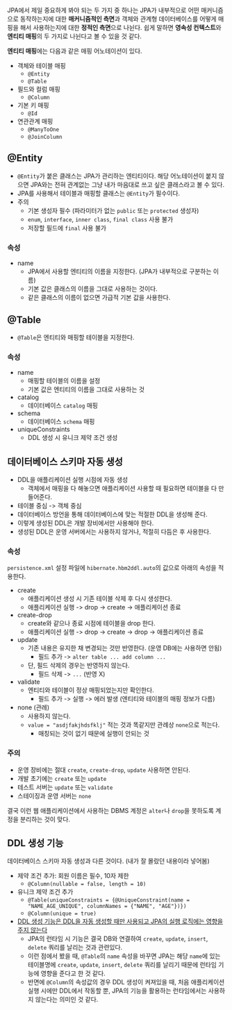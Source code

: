JPA에서 제일 중요하게 봐야 되는 두 가지 중 하나는 JPA가 내부적으로 어떤 매커니즘으로 동작하는지에 대한 **매커니즘적인 측면**과 객체와 관계형 데이터베이스를 어떻게 매핑을 해서 사용하는지에 대한 **정적인 측면**으로 나뉜다. 쉽게 말하면 **영속성 컨텍스트**와 **엔티티 매핑**의 두 가지로 나뉜다고 볼 수 있을 것 같다.

**엔티티 매핑**에는 다음과 같은 매핑 어노테이션이 있다. 
- 객체와 테이블 매핑
	- `@Entity`
	- `@Table`
- 필드와 컬럼 매핑
	- `@Column`
- 기본 키 매핑
	- `@Id`
- 연관관계 매핑
	- `@ManyToOne`
	- `@JoinColumn`

## @Entity

- `@Entity`가 붙은 클래스는 JPA가 관리하는 엔티티이다. 해당 어노테이션이 붙지 않으면 JPA와는 전혀 관계없는 그냥 내가 마음대로 쓰고 싶은 클래스라고 볼 수 있다.
- JPA를 사용해서 테이블과 매핑할 클래스는 `@Entity`가 필수이다.
- 주의
	- 기본 생성자 필수 (파라미터가 없는 `public` 또는 `protected` 생성자)
	- `enum`, `interface`, `inner class`, `final class` 사용 불가
	- 저장할 필드에 `final` 사용 불가

### 속성

- name
	- JPA에서 사용할 엔티티의 이름을 지정한다. (JPA가 내부적으로 구분하는 이름)
	- 기본 값은 클래스의 이름을 그대로 사용하는 것이다.
	- 같은 클래스의 이름이 없으면 가급적 기본 값을 사용한다.


## @Table

- `@Table`은 엔티티와 매핑할 테이블을 지정한다.

### 속성

- name
	- 매핑할 테이블의 이름을 설정
	- 기본 값은 엔티티의 이름을 그대로 사용하는 것
- catalog
	- 데이터베이스 `catalog` 매핑
- schema
	- 데이터베이스 `schema` 매핑
- uniqueConstraints
	- DDL 생성 시 유니크 제약 조건 생성


## 데이터베이스 스키마 자동 생성

- DDL을 애플리케이션 실행 시점에 자동 생성
	- 객체에서 매핑을 다 해놓으면 애플리케이션 사용할 때 필요하면 테이블을 다 만들어준다.
- 테이블 중심 -> 객체 중심
- 데이터베이스 방언을 통해 데이터베이스에 맞는 적절한 DDL을 생성해 준다.
- 이렇게 생성된 DDL은 개발 장비에서만 사용해야 한다.
- 생성된 DDL은 운영 서버에서는 사용하지 않거나, 적절히 다듬은 후 사용한다.

### 속성

`persistence.xml` 설정 파일에 `hibernate.hbm2ddl.auto`의 값으로 아래의 속성을 적용한다.
- create
	- 애플리케이션 생성 시 기존 테이블 삭제 후 다시 생성한다.
	- 애플리케이션 실행 -> drop -> create -> 애플리케이션 종료
- create-drop
	- create와 같으나 종료 시점에 테이블을 drop 한다.
	- 애플리케이션 실행 -> drop -> create -> drop -> 애플리케이션 종료
- update
	- 기존 내용은 유지한 채 변경되는 것만 반영한다. (운영 DB에는 사용하면 안됨)
		- 필드 추가 -> `alter table ... add column ...`
	- 단, 필드 삭제의 경우는 반영하지 않는다.
		- 필드 삭제 -> `...` (반영 X)
- validate
	- 엔티티와 테이블이 정상 매핑되었는지만 확인한다.
		- 필드 추가 -> 실행 -> 에러 발생 (엔티티와 테이블의 매핑 정보가 다름)
- none (관례)
	- 사용하지 않는다.
	- `value = "asdjfakjhdsfklj"` 적는 것과 똑같지만 관례상 `none`으로 적는다. 
		- 매칭되는 것이 없기 때문에 실행이 안되는 것

### 주의

- 운영 장비에는 절대 `create`, `create-drop`, `update` 사용하면 안된다.
- 개발 초기에는 `create` 또는 `update`
- 테스트 서버는 `update` 또는 `validate`
- 스테이징과 운영 서버는 `none`

결국 이런 웹 애플리케이션에서 사용하는 DBMS 계정은 `alter`나 `drop`을 못하도록 계정을 분리하는 것이 맞다.


## DDL 생성 기능

데이터베이스 스키마 자동 생성과 다른 것이다. (내가 잘 몰랐던 내용이라 넣어봄)

- 제약 조건 추가: 회원 이름은 필수, 10자 제한
	- `@Column(nullable = false, length = 10)`
- 유니크 제약 조건 추가
	- `@Table(uniqueConstraints = {@UniqueConstraint(name = "NAME_AGE_UNIQUE", columnNames = {"NAME", "AGE"})})` 
	- `@Column(unique = true)`
- [DDL 생성 기능은 DDL을 자동 생성할 때만 사용되고 JPA의 실행 로직에는 영향을 주지 않는다](https://www.inflearn.com/community/questions/847958/16-25%EC%B4%88-%EB%B6%80%ED%84%B0%EC%9D%98-%EC%84%A4%EB%AA%85%EC%9D%B4-%EC%9D%B4%ED%95%B4%EA%B0%80-%EA%B0%80%EC%A7%80-%EC%95%8A%EC%8A%B5%EB%8B%88%EB%8B%A4)
	- JPA의 런타임 시 기능은 결국 DB와 연결하여 `create`, `update`, `insert`, `delete` 쿼리를 날리는 것과 관련있다.
	- 이런 점에서 봤을 때, `@Table`의 `name` 속성을 바꾸면 JPA는 해당 `name`에 있는 테이블명에 `create`, `update`, `insert`, `delete` 쿼리를 날리기 때문에 런타임 기능에 영향을 준다고 한 것 같다.
	- 반면에 `@Column`의 속성값의 경우 DDL 생성이 켜져있을 때, 처음 애플리케이션 실행 시에만 DDL에서 작동할 뿐, JPA의 기능을 활용하는 런타임에서는 사용하지 않는다는 의미인 것 같다.

